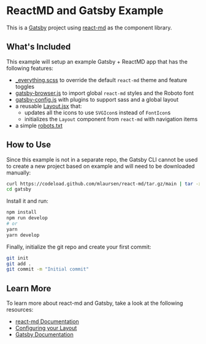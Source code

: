 # ReactMD and Gatsby Example

This is a [Gatsby](https://www.gatsbyjs.org/) project using
[react-md](https://react-md.dev) as the component library.

## What's Included

This example will setup an example Gatsby + ReactMD app that has the following
features:

- [\_everything.scss](./src/styles/_everything.scss) to override the default
  `react-md` theme and feature toggles
- [gatsby-browser.js](./gatsby-browser.js) to import global `react-md` styles
  and the Roboto font
- [gatsby-config.js](./gatsby-config.js) with plugins to support sass and a
  global layout
- a reusable [Layout.jsx](./src/components/Layout/Layout.jsx) that:
  - updates all the icons to use `SVGIcon`s instead of `FontIcon`s
  - initializes the `Layout` component from `react-md` with navigation items
- a simple [robots.txt](./static/robots.txt)

## How to Use

Since this example is not in a separate repo, the Gatsby CLI cannot be used to create a new project
based on example and will need to be downloaded manually:

```bash
curl https://codeload.github.com/mlaursen/react-md/tar.gz/main | tar -xz --strip=2 react-md-main/examples/gatsby
cd gatsby
```

Install it and run:

```sh
npm install
npm run develop
# or
yarn
yarn develop
```

Finally, initialize the git repo and create your first commit:

```sh
git init
git add .
git commit -m "Initial commit"
```

## Learn More

To learn more about react-md and Gatsby, take a look at the following resources:

- [react-md Documentation](https://react-md.dev)
- [Configuring your Layout](https://react-md.dev/guides/configuring-your-layout)
- [Gatsby Documentation](https://www.gatsbyjs.org/docs/)

